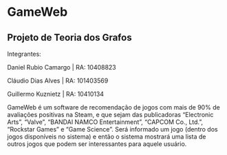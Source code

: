 # GameWeb
## Projeto de Teoria dos Grafos

Integrantes:

Daniel Rubio Camargo | RA: 10408823

Cláudio Dias Alves | RA: 101403569 

Guillermo Kuznietz | RA: 10410134

GameWeb é um software de recomendação de jogos com mais de 90% de avaliações positivas na Steam, e que sejam das publicadoras “Electronic Arts”, “Valve”, “BANDAI NAMCO Entertainment”, “CAPCOM Co., Ltd.”, “Rockstar Games” e “Game Science”. Será informado um jogo (dentro dos jogos disponíveis no sistema) e então o sistema mostrará uma lista de outros jogos que podem ser interessantes para aquele usuário.
